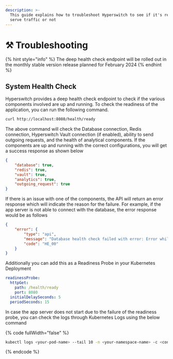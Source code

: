 ```yaml
---
description: >-
  This guide explains how to troubleshoot Hyperswitch to see if it's ready to
  serve traffic or not
---
```


# ⚒ Troubleshooting

{% hint style="info" %}
The deep health check endpoint will be rolled out in the monthly stable version release planned for February 2024
{% endhint %}

## System Health Check

Hyperswitch provides a deep health check endpoint to check if the various components involved are up and running. To check the readiness of the application, you can run the following command.

```bash
curl http://localhost:8080/health/ready
```

The above command will check the Database connection, Redis connection, Hyperswitch Vault connection (if enabled), ability to send outgoing requests, and the health of analytical components. If the components are up and running with the correct configurations, you will get a success response as shown below

```json
{
    "database": true,
    "redis": true,
    "vault": true,
    "analytics": true,
    "outgoing_request": true
}
```

If there is an issue with one of the components, the API will return an error response which will indicate the reason for the failure. For example, if the app server is not able to connect with the database, the error response would be as follows

```json
{
    "error": {
        "type": "api",
        "message": "Database health check failed with error: Error while connecting to database",
        "code": "HE_00"
    }
}
```

Additionally you can add this as a Readiness Probe in your Kubernetes Deployment

```yaml
readinessProbe:
  httpGet:
    path: /health/ready
    port: 8080
  initialDelaySeconds: 5
  periodSeconds: 15
```

In case the app server does not start due to the failure of the readiness probe, you can check the logs through Kubernetes Logs using the below command

{% code fullWidth="false" %}
```bash
kubectl logs <your-pod-name> --tail 10 -n <your-namespace-name> -c <container-name>
```
{% endcode %}

